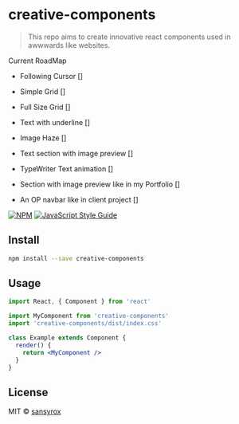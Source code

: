 # creative-components

> This repo aims to create innovative react components used in awwwards like websites.

Current RoadMap

- Following Cursor []

- Simple Grid []

- Full Size Grid []

- Text with underline []

- Image Haze []

- Text section with image preview []

- TypeWriter Text animation []

- Section with image preview like in my Portfolio []

- An OP navbar like in client project []

[![NPM](https://img.shields.io/npm/v/creative-components.svg)](https://www.npmjs.com/package/creative-components) [![JavaScript Style Guide](https://img.shields.io/badge/code_style-standard-brightgreen.svg)](https://standardjs.com)

## Install

```bash
npm install --save creative-components
```

## Usage

```jsx
import React, { Component } from 'react'

import MyComponent from 'creative-components'
import 'creative-components/dist/index.css'

class Example extends Component {
  render() {
    return <MyComponent />
  }
}
```

## License

MIT © [sansyrox](https://github.com/sansyrox)
